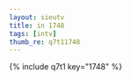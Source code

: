 ```yaml
--- 
layout: sieutv
title: in 1748
tags: [intv]
thumb_re: q7t11748
---
```

{% include q7t1 key="1748" %} 
